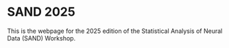 # SAND 2025

This is the webpage for the 2025 edition of the Statistical Analysis of Neural Data (SAND) Workshop.
